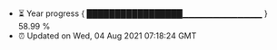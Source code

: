 - ⏳ Year progress { █████████████████▁▁▁▁▁▁▁▁▁▁▁▁▁ } 58.99 %
- ⏰ Updated on Wed, 04 Aug 2021 07:18:24 GMT

